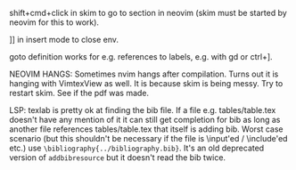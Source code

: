
shift+cmd+click in skim to go to section in neovim (skim must be started by neovim for this to work).

]] in insert mode to close env.

goto definition works for e.g. references to labels, e.g. with gd or ctrl+].


NEOVIM HANGS:
Sometimes nvim hangs after compilation.
Turns out it is hanging with VimtexView as well.
It is because skim is being messy.
Try to restart skim. See if the pdf was made.


LSP:
texlab is pretty ok at finding the bib file.
If a file e.g. tables/table.tex doesn't have any mention of it it can still get 
completion for bib as long as another file references tables/table.tex that itself is adding bib.
Worst case scenario (but this shouldn't be necessary if the file is \input'ed / \include'ed etc.)
use `\bibliography{../bibliography.bib}`.
It's an old deprecated version of `addbibresource` but it doesn't read the bib twice.

